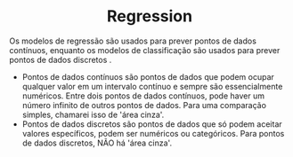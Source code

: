 <h1 align="center">
  Regression
</h1> 

Os modelos de regressão são usados para prever pontos de dados contínuos, enquanto os modelos de classificação são usados para prever pontos de dados discretos .

- Pontos de dados contínuos são pontos de dados que podem ocupar qualquer valor em um intervalo contínuo e sempre são essencialmente numéricos. Entre dois pontos de dados contínuos, pode haver um número infinito de outros pontos de dados. Para uma comparação simples, chamarei isso de 'área cinza'.
- Pontos de dados discretos são pontos de dados que só podem aceitar valores específicos, podem ser numéricos ou categóricos. Para pontos de dados discretos, NÃO há 'área cinza'.
